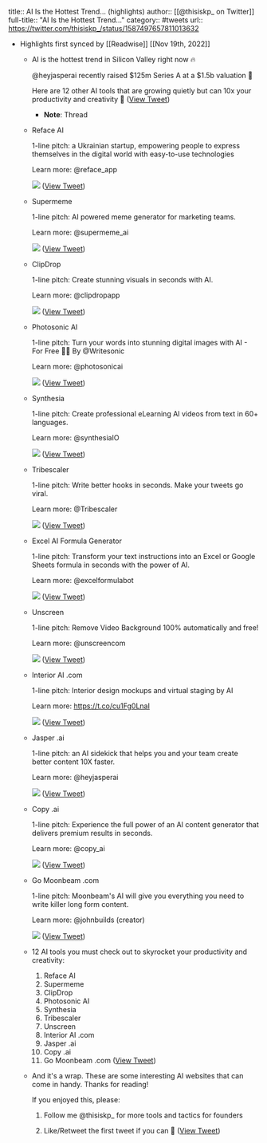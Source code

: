 title:: AI Is the Hottest Trend... (highlights)
author:: [[@thisiskp_ on Twitter]]
full-title:: "AI Is the Hottest Trend..."
category:: #tweets
url:: https://twitter.com/thisiskp_/status/1587497657811013632

- Highlights first synced by [[Readwise]] [[Nov 19th, 2022]]
	- AI is the hottest trend in Silicon Valley right now 🔥
	  
	  @heyjasperai recently raised $125m Series A at a $1.5b valuation 🤯
	  
	  Here are 12 other AI tools that are growing quietly but can 10x your productivity and creativity 👀 ([View Tweet](https://twitter.com/thisiskp_/status/1587497657811013632))
		- **Note**: Thread
	- Reface AI
	  
	  1-line pitch: a Ukrainian startup, empowering people to express themselves in the digital world with easy-to-use technologies
	  
	  Learn more: @reface_app 
	  
	  ![](https://pbs.twimg.com/media/Fgfsty-aEAcSqll.jpg) ([View Tweet](https://twitter.com/thisiskp_/status/1587497671031488512))
	- Supermeme
	  
	  1-line pitch: AI powered meme generator for marketing teams.
	  
	  Learn more: @supermeme_ai 
	  
	  ![](https://pbs.twimg.com/media/FgfsuchWQAAWZuL.jpg) ([View Tweet](https://twitter.com/thisiskp_/status/1587497683492683776))
	- ClipDrop
	  
	  1-line pitch: Create stunning visuals in seconds with AI.
	  
	  Learn more: @clipdropapp 
	  
	  ![](https://pbs.twimg.com/media/FgfsvDEXgAA5YWl.jpg) ([View Tweet](https://twitter.com/thisiskp_/status/1587497692858654720))
	- Photosonic AI
	  
	  1-line pitch: Turn your words into stunning digital images with AI - For Free 👨‍🎨 By @Writesonic
	  
	  Learn more: @photosonicai 
	  
	  ![](https://pbs.twimg.com/media/FgfsvoSWQAcADqU.jpg) ([View Tweet](https://twitter.com/thisiskp_/status/1587497703700893697))
	- Synthesia
	  
	  1-line pitch: Create professional eLearning AI videos from text in 60+ languages.
	  
	  Learn more: @synthesiaIO 
	  
	  ![](https://pbs.twimg.com/media/FgfswM3WYAI5Upf.jpg) ([View Tweet](https://twitter.com/thisiskp_/status/1587497710579597312))
	- Tribescaler
	  
	  1-line pitch: Write better hooks in seconds. Make your tweets go viral.
	  
	  Learn more: @Tribescaler 
	  
	  ![](https://pbs.twimg.com/media/FgfswmaWIAEeOTJ.jpg) ([View Tweet](https://twitter.com/thisiskp_/status/1587497719051984896))
	- Excel AI Formula Generator
	  
	  1-line pitch: Transform your text instructions into an Excel or Google Sheets formula in seconds with the power of AI.
	  
	  Learn more: @excelformulabot 
	  
	  ![](https://pbs.twimg.com/media/FgfsxIEWQAAsRAD.jpg) ([View Tweet](https://twitter.com/thisiskp_/status/1587497728531120133))
	- Unscreen
	  
	  1-line pitch: Remove Video Background 100% automatically and free!
	  
	  Learn more: @unscreencom 
	  
	  ![](https://pbs.twimg.com/media/FgfsxuYWAAAJrRB.jpg) ([View Tweet](https://twitter.com/thisiskp_/status/1587497738287054848))
	- Interior AI .com
	  
	  1-line pitch: Interior design mockups and virtual staging by AI 
	  
	  Learn more: https://t.co/cu1Fg0LnaI 
	  
	  ![](https://pbs.twimg.com/media/FgfsyTpWQAEfX9_.jpg) ([View Tweet](https://twitter.com/thisiskp_/status/1587497769886965770))
	- Jasper .ai
	  
	  1-line pitch: an AI sidekick that helps you and your team create better content 10X faster.
	  
	  Learn more: @heyjasperai 
	  
	  ![](https://pbs.twimg.com/media/Fgfs0JXWYAMxLgH.jpg) ([View Tweet](https://twitter.com/thisiskp_/status/1587497780821561347))
	- Copy .ai
	  
	  1-line pitch: Experience the full power of an AI content generator that delivers premium results in seconds.
	  
	  Learn more: @copy_ai 
	  
	  ![](https://pbs.twimg.com/media/Fgfs00DX0AAXODD.jpg) ([View Tweet](https://twitter.com/thisiskp_/status/1587497801990168577))
	- Go Moonbeam .com
	  
	  1-line pitch: Moonbeam's AI will give you everything you need to write killer long form content.
	  
	  Learn more: @johnbuilds (creator) 
	  
	  ![](https://pbs.twimg.com/media/Fgfs1-rXwAE8yVj.jpg) ([View Tweet](https://twitter.com/thisiskp_/status/1587497811708448768))
	- 12 AI tools you must check out to skyrocket your productivity and creativity:
	  1. Reface AI
	  2. Supermeme
	  3. ClipDrop
	  4. Photosonic AI
	  5. Synthesia
	  6. Tribescaler
	  7. Unscreen
	  8. Interior AI .com
	  9. Jasper .ai
	  10. Copy .ai
	  11. Go Moonbeam .com ([View Tweet](https://twitter.com/thisiskp_/status/1587497813608390656))
	- And it's a wrap. These are some interesting AI websites that can come in handy. Thanks for reading!
	  
	  If you enjoyed this, please:
	  
	  1. Follow me @thisiskp_ for more tools and tactics for founders
	  
	  2. Like/Retweet the first tweet if you can 🙏 ([View Tweet](https://twitter.com/thisiskp_/status/1587497814480900096))